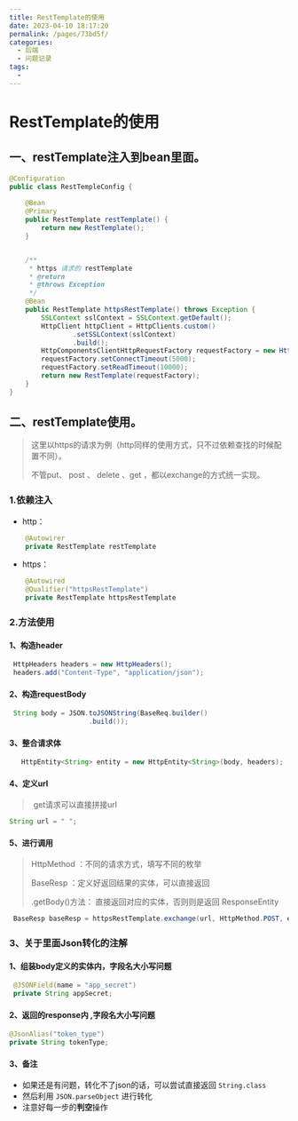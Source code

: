 ```yaml
---
title: RestTemplate的使用
date: 2023-04-10 18:17:20
permalink: /pages/73bd5f/
categories: 
  - 后端
  - 问题记录
tags: 
  - 
---
```


# RestTemplate的使用



## 一、restTemplate注入到bean里面。

```java
@Configuration
public class RestTempleConfig {
    
    @Bean
    @Primary
    public RestTemplate restTemplate() {
        return new RestTemplate();
    }


    /**
     * https 请求的 restTemplate
     * @return
     * @throws Exception
     */
    @Bean
    public RestTemplate httpsRestTemplate() throws Exception {
        SSLContext sslContext = SSLContext.getDefault();
        HttpClient httpClient = HttpClients.custom()
                .setSSLContext(sslContext)
                .build();
        HttpComponentsClientHttpRequestFactory requestFactory = new HttpComponentsClientHttpRequestFactory(httpClient);
        requestFactory.setConnectTimeout(5000);
        requestFactory.setReadTimeout(10000);
        return new RestTemplate(requestFactory);
    }
}
```



## 二、restTemplate使用。 

> 这里以https的请求为例（http同样的使用方式，只不过依赖查找的时候配置不同）。
>
> 不管put、 post 、 delete 、get ，都以exchange的方式统一实现。



### 1.依赖注入

- http：

```java
    @Autowirer
    private RestTemplate restTemplate
```

- https：

```java
    @Autowired
    @Qualifier("httpsRestTemplate")
    private RestTemplate httpsRestTemplate
```



### 2.方法使用

#### 1、构造header

```java
 HttpHeaders headers = new HttpHeaders();
 headers.add("Content-Type", "application/json");
```

#### 2、构造requestBody

```java
 String body = JSON.toJSONString(BaseReq.builder()
                    .build());
```

#### 3、整合请求体

```java
   HttpEntity<String> entity = new HttpEntity<String>(body, headers);
```

#### 4、定义url

> ​	get请求可以直接拼接url

```java
String url = " ";
```

#### 5、进行调用

>  HttpMethod ：不同的请求方式，填写不同的枚举
>
>  BaseResp ：定义好返回结果的实体，可以直接返回
>
>  .getBody()方法： 直接返回对应的实体，否则则是返回 ResponseEntity

```java
 BaseResp baseResp = httpsRestTemplate.exchange(url, HttpMethod.POST, entity, BaseResp.class).getBody();
```



### 3、关于里面Json转化的注解

#### 1、组装body定义的实体内，字段名大小写问题

```java
 @JSONField(name = "app_secret")
 private String appSecret;
```



#### 2、返回的response内 ,字段名大小写问题

```java
@JsonAlias("token_type")
private String tokenType;
```

#### 3、备注

- 如果还是有问题，转化不了json的话，可以尝试直接返回  `String.class`
- 然后利用 `JSON.parseObject` 进行转化
- 注意好每一步的**判空**操作


